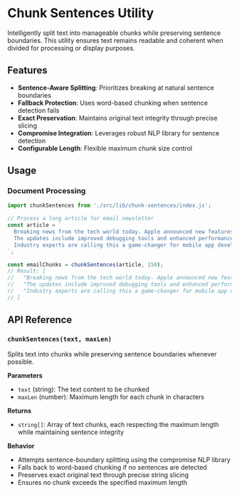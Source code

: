 # Chunk Sentences Utility

Intelligently split text into manageable chunks while preserving sentence boundaries. This utility ensures text remains readable and coherent when divided for processing or display purposes.

## Features

- **Sentence-Aware Splitting**: Prioritizes breaking at natural sentence boundaries
- **Fallback Protection**: Uses word-based chunking when sentence detection fails
- **Exact Preservation**: Maintains original text integrity through precise slicing
- **Compromise Integration**: Leverages robust NLP library for sentence detection
- **Configurable Length**: Flexible maximum chunk size control

## Usage

### Document Processing

```javascript
import chunkSentences from './src/lib/chunk-sentences/index.js';

// Process a long article for email newsletter
const article = `
  Breaking news from the tech world today. Apple announced new features for developers. 
  The updates include improved debugging tools and enhanced performance metrics. 
  Industry experts are calling this a game-changer for mobile app development.
`;

const emailChunks = chunkSentences(article, 150);
// Result: [
//   "Breaking news from the tech world today. Apple announced new features for developers.",
//   "The updates include improved debugging tools and enhanced performance metrics.",
//   "Industry experts are calling this a game-changer for mobile app development."
// ]
```

## API Reference

### `chunkSentences(text, maxLen)`

Splits text into chunks while preserving sentence boundaries whenever possible.

**Parameters**

- `text` (string): The text content to be chunked
- `maxLen` (number): Maximum length for each chunk in characters

**Returns**

- `string[]`: Array of text chunks, each respecting the maximum length while maintaining sentence integrity

**Behavior**

- Attempts sentence-boundary splitting using the compromise NLP library
- Falls back to word-based chunking if no sentences are detected
- Preserves exact original text through precise string slicing
- Ensures no chunk exceeds the specified maximum length 